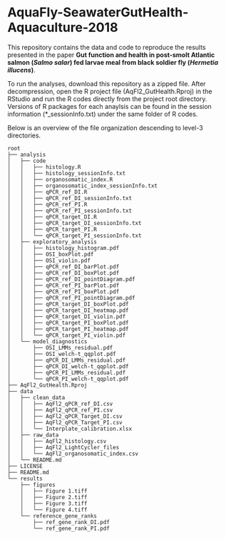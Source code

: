 # AquaFly-SeawaterGutHealth-Aquaculture-2018
This repository contains the data and code to reproduce the results presented in the paper **Gut function and health in post-smolt Atlantic salmon (*Salmo salar*) fed larvae meal from black soldier fly (*Hermetia illucens*)**.

To run the analyses, download this repository as a zipped file. After decompression, open the R project file (AqFl2_GutHealth.Rproj) in the RStudio and run the R codes directly from the project root directory. Versions of R packages for each anaylsis can be found in the session information (*_sessionInfo.txt) under the same folder of R codes.

Below is an overview of the file organization descending to level-3 directories.
```
root
├── analysis
│   ├── code
│   │   ├── histology.R
│   │   ├── histology_sessionInfo.txt
│   │   ├── organosomatic_index.R
│   │   ├── organosomatic_index_sessionInfo.txt
│   │   ├── qPCR_ref_DI.R
│   │   ├── qPCR_ref_DI_sessionInfo.txt
│   │   ├── qPCR_ref_PI.R
│   │   ├── qPCR_ref_PI_sessionInfo.txt
│   │   ├── qPCR_target_DI.R
│   │   ├── qPCR_target_DI_sessionInfo.txt
│   │   ├── qPCR_target_PI.R
│   │   └── qPCR_target_PI_sessionInfo.txt
│   ├── exploratory_analysis
│   │   ├── histology_histogram.pdf
│   │   ├── OSI_boxPlot.pdf
│   │   ├── OSI_violin.pdf
│   │   ├── qPCR_ref_DI_barPlot.pdf
│   │   ├── qPCR_ref_DI_boxPlot.pdf
│   │   ├── qPCR_ref_DI_pointDiagram.pdf
│   │   ├── qPCR_ref_PI_barPlot.pdf
│   │   ├── qPCR_ref_PI_boxPlot.pdf
│   │   ├── qPCR_ref_PI_pointDiagram.pdf
│   │   ├── qPCR_target_DI_boxPlot.pdf
│   │   ├── qPCR_target_DI_heatmap.pdf
│   │   ├── qPCR_target_DI_violin.pdf
│   │   ├── qPCR_target_PI_boxPlot.pdf
│   │   ├── qPCR_target_PI_heatmap.pdf
│   │   └── qPCR_target_PI_violin.pdf
│   └── model_diagnostics
│       ├── OSI_LMMs_residual.pdf
│       ├── OSI_welch-t_qqplot.pdf
│       ├── qPCR_DI_LMMs_residual.pdf
│       ├── qPCR_DI_welch-t_qqplot.pdf
│       ├── qPCR_PI_LMMs_residual.pdf
│       └── qPCR_PI_welch-t_qqplot.pdf
├── AqFl2_GutHealth.Rproj
├── data
│   ├── clean_data
│   │   ├── AqFl2_qPCR_ref_DI.csv
│   │   ├── AqFl2_qPCR_ref_PI.csv
│   │   ├── AqFl2_qPCR_Target_DI.csv
│   │   ├── AqFl2_qPCR_Target_PI.csv
│   │   └── Interplate_calibration.xlsx
│   ├── raw_data
│   │   ├── AqFl2_histology.csv
│   │   ├── AqFl2_LightCycler_files
│   │   └── AqFl2_organosomatic_index.csv
│   └── README.md
├── LICENSE
├── README.md
└── results
    ├── figures
    │   ├── Figure 1.tiff
    │   ├── Figure 2.tiff
    │   ├── Figure 3.tiff
    │   └── Figure 4.tiff
    └── reference_gene_ranks
        ├── ref_gene_rank_DI.pdf
        └── ref_gene_rank_PI.pdf
```
